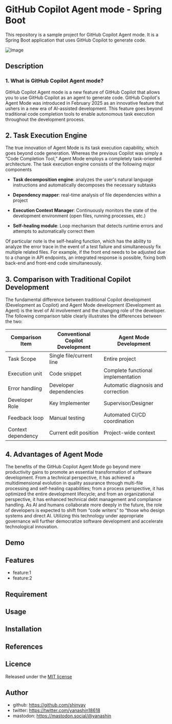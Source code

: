 # GitHub Copilot Agent mode - Spring Boot

This repository is a sample project for GitHub Copilot Agent mode. It is a Spring Boot application that uses GitHub Copilot to generate code.

![Image](https://github.com/user-attachments/assets/b027bc53-2178-4b78-b466-7616c7d5fbd9)

## Description

### 1. What is GitHub Copilot Agent mode?

GitHub Copilot Agent mode is a new feature of GitHub Copilot that allows you to use GitHub Copilot as an agent to generate code. GitHub Copilot's Agent Mode was introduced in February 2025 as an innovative feature that ushers in a new era of AI-assisted development. This feature goes beyond traditional code completion tools to enable autonomous task execution throughout the development process.

## 2. Task Execution Engine
The true innovation of Agent Mode is its task execution capability, which goes beyond code generation. Whereas the previous Copilot was simply a “Code Completion Tool,” Agent Mode employs a completely task-oriented architecture. The task execution engine consists of the following major components

- **Task decomposition engine**: analyzes the user's natural language instructions and automatically decomposes the necessary subtasks

- **Dependency mapper**: real-time analysis of file dependencies within a project

- **Execution Context Manager**: Continuously monitors the state of the development environment (open files, running processes, etc.)

- **Self-healing module**: Loop mechanism that detects runtime errors and attempts to automatically correct them

Of particular note is the self-healing function, which has the ability to analyze the error trace in the event of a test failure and simultaneously fix multiple related files. For example, if the front end needs to be adjusted due to a change in API endpoints, an integrated response is possible, fixing both back-end and front-end code simultaneously.

## 3. Comparison with Traditional Copilot Development

The fundamental difference between traditional Copilot development (Development as Copilot) and Agent Mode development (Development as Agent) is the level of AI involvement and the changing role of the developer. The following comparison table clearly illustrates the differences between the two:

|Comparison Item|Conventional Copilot Development|Agent Mode Development|
|---|---|---|
|Task Scope|Single file/current line|Entire project|
|Execution unit|Code snippet|Complete functional implementation|
|Error handling|Developer dependencies|Automatic diagnosis and correction|
|Developer Role|Key Implementer|Supervisor/Designer|
|Feedback loop|Manual testing|Automated CI/CD coordination|
|Context dependency|Current edit position|Project-wide context

## 4. Advantages of Agent Mode

The benefits of the GitHub Copilot Agent Mode go beyond mere productivity gains to promote an essential transformation of software development. From a technical perspective, it has achieved a multidimensional evolution in quality assurance through multi-file processing and self-healing capabilities; from a process perspective, it has optimized the entire development lifecycle; and from an organizational perspective, it has enhanced technical debt management and compliance handling. As AI and humans collaborate more deeply in the future, the role of developers is expected to shift from “code writers” to “those who design systems and direct AI. Utilizing this technology under appropriate governance will further democratize software development and accelerate technological innovation.

## Demo

## Features

- feature:1
- feature:2

## Requirement

## Usage

## Installation

## References

## Licence

Released under the [MIT license](https://gist.githubusercontent.com/shinyay/56e54ee4c0e22db8211e05e70a63247e/raw/f3ac65a05ed8c8ea70b653875ccac0c6dbc10ba1/LICENSE)

## Author

- github: <https://github.com/shinyay>
- twitter: <https://twitter.com/yanashin18618>
- mastodon: <https://mastodon.social/@yanashin>
